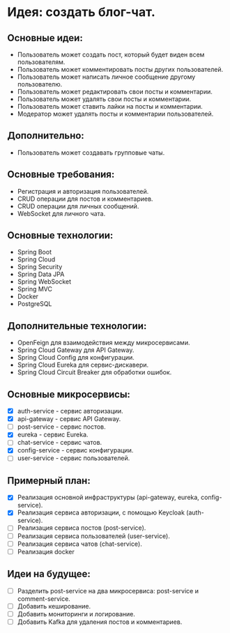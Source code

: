 # Идея: создать блог-чат.

## Основные идеи:
- Пользователь может создать пост, который будет виден всем пользователям.
- Пользователь может комментировать посты других пользователей.
- Пользователь может написать личное сообщение другому пользователю.
- Пользователь может редактировать свои посты и комментарии.
- Пользователь может удалять свои посты и комментарии.
- Пользователь может ставить лайки на посты и комментарии.
- Модератор может удалять посты и комментарии пользователей.

## Дополнительно:
- Пользователь может создавать групповые чаты.

## Основные требования:
- Регистрация и авторизация пользователей.
- CRUD операции для постов и комментариев.
- CRUD операции для личных сообщений.
- WebSocket для личного чата.

## Основные технологии:
- Spring Boot
- Spring Cloud
- Spring Security
- Spring Data JPA
- Spring WebSocket
- Spring MVC
- Docker
- PostgreSQL

## Дополнительные технологии:
- OpenFeign для взаимодействия между микросервисами.
- Spring Cloud Gateway для API Gateway.
- Spring Cloud Config для конфигурации.
- Spring Cloud Eureka для сервис-дискавери.
- Spring Cloud Circuit Breaker для обработки ошибок.

## Основные микросервисы:
- [x] auth-service - сервис авторизации.
- [x] api-gateway - сервис API Gateway.
- [ ] post-service - сервис постов.
- [x] eureka - сервис Eureka.
- [ ] chat-service - сервис чатов.
- [x] config-service - сервис конфигурации.
- [ ] user-service - сервис пользователей.

## Примерный план:
- [x] Реализация основной инфраструктуры (api-gateway, eureka, config-service).
- [x] Реализация сервиса авторизации, с помощью Keycloak (auth-service).
- [ ] Реализация сервиса постов (post-service).
- [ ] Реализация сервиса пользователей (user-service).
- [ ] Реализация сервиса чатов (chat-service).
- [ ] Реализация docker

## Идеи на будущее:
- [ ] Разделить post-service на два микросервиса: post-service и comment-service.
- [ ] Добавить кеширование.
- [ ] Добавить мониторинги и логирование.
- [ ] Добавить Kafka для удаления постов и комментариев.
